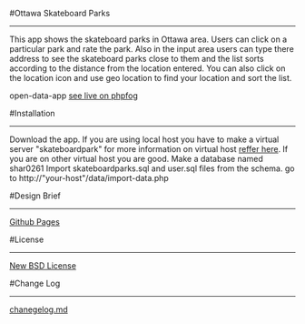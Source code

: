 #Ottawa Skateboard Parks
******************
This app shows the skateboard parks in Ottawa area. 
Users can click on a particular park and rate the park. 
Also in the input area users can type there address to see the skateboard parks close to them and the list sorts according to the distance from the location entered. 
You can also click on the location icon and use geo location to find your location and sort the list.

open-data-app [see live on phpfog](http://ottawaskateboardparks.phpfogapp.com/)


#Installation 
*********
Download the app.
If you are using local host you have to make a virtual server "skateboardpark" for more information on virtual host [reffer here](http://cesaric.com/?p=255). If you are on other virtual host you are good.
Make a database named shar0261
Import skateboardparks.sql and user.sql files from the schema.
go to http://"your-host"/data/import-data.php

#Design Brief 
****************
[Github Pages](http://abhaysharma.github.com/open-data-app/)

#License
****************
[New BSD License](https://github.com/abhaysharma/open-data-app/blob/master/license.txt)

#Change Log
*****************

[chanegelog.md](https://github.com/abhaysharma/open-data-app/blob/master/changelog.md)